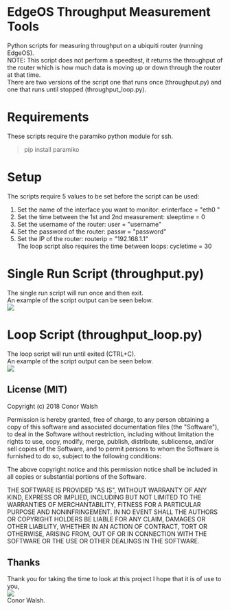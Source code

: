 # EdgeOS Throughput Measurement Tools
Python scripts for measuring throughput on a ubiquiti router (running EdgeOS).<br/>
NOTE: This script does not perform a speedtest, it returns the throughput of the router which is how much data is moving up or down through the router at that time.<br/>
There are two versions of the script one that runs once (throughput.py) and one that runs until stopped (throughput_loop.py).

# Requirements
These scripts require the paramiko python module for ssh.<br/>
>pip install paramiko

# Setup
The scripts require 5 values to be set before the script can be used:
1. Set the name of the interface you want to monitor: erinterface = "eth0 "
2. Set the time between the 1st and 2nd measurement: sleeptime = 0
3. Set the username of the router: user = "username"
4. Set the password of the router: passw = "password"
5. Set the IP of the router: routerip = "192.168.1.1"<br/>
The loop script also requires the time between loops: cycletime = 30

# Single Run Script (throughput.py)
The single run script will run once and then exit.<br/>
An example of the script output can be seen below.<br/>
<img src="https://github.com/conorwalsh/EdgeOS-Throughput-Measure/blob/master/pictures/non-loop%20measurement.PNG" />

# Loop Script (throughput_loop.py)
The loop script will run until exited (CTRL+C).<br/>
An example of the script output can be seen below.<br/>
<img src="https://github.com/conorwalsh/EdgeOS-Throughput-Measure/blob/master/pictures/loop%20measurement.PNG" />

License (MIT)
------
Copyright (c) 2018 Conor Walsh 

Permission is hereby granted, free of charge, to any person obtaining a copy
of this software and associated documentation files (the "Software"), to deal
in the Software without restriction, including without limitation the rights
to use, copy, modify, merge, publish, distribute, sublicense, and/or sell
copies of the Software, and to permit persons to whom the Software is
furnished to do so, subject to the following conditions:

The above copyright notice and this permission notice shall be included in all
copies or substantial portions of the Software.

THE SOFTWARE IS PROVIDED "AS IS", WITHOUT WARRANTY OF ANY KIND, EXPRESS OR
IMPLIED, INCLUDING BUT NOT LIMITED TO THE WARRANTIES OF MERCHANTABILITY,
FITNESS FOR A PARTICULAR PURPOSE AND NONINFRINGEMENT. IN NO EVENT SHALL THE
AUTHORS OR COPYRIGHT HOLDERS BE LIABLE FOR ANY CLAIM, DAMAGES OR OTHER
LIABILITY, WHETHER IN AN ACTION OF CONTRACT, TORT OR OTHERWISE, ARISING FROM,
OUT OF OR IN CONNECTION WITH THE SOFTWARE OR THE USE OR OTHER DEALINGS IN THE
SOFTWARE.

Thanks
------

Thank you for taking the time to look at this project I hope that it is of use to you,<br/>
<img src="http://conorwalsh.net/sig.png" /><br/>
Conor Walsh.

